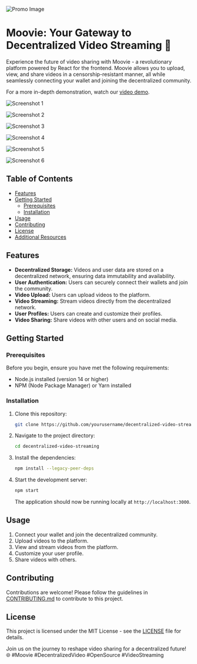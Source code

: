 ![Promo Image](https://github.com/s-singh18/moovie/assets/65569092/c29d070f-fa0e-4e7d-bb7a-50b17b4c0852)

# Moovie: Your Gateway to Decentralized Video Streaming 🎥

Experience the future of video sharing with Moovie - a revolutionary platform powered by React for the frontend. Moovie allows you to upload, view, and share videos in a censorship-resistant manner, all while seamlessly connecting your wallet and joining the decentralized community.

For a more in-depth demonstration, watch our [video demo](https://www.loom.com/share/f8ee5b2cb52946918940a63700c29f65?sid=aacbd7d1-4e24-42c1-bc82-2b2b3016b17a).

![Screenshot 1](https://github.com/s-singh18/moovie/assets/65569092/c03c76df-281f-475c-b7b9-8184dd314994)

![Screenshot 2](https://github.com/s-singh18/moovie/assets/65569092/1c205f24-a43d-42bd-be38-814c1f0d0aa2)

![Screenshot 3](https://github.com/s-singh18/moovie/assets/65569092/105a8618-7bd1-4e5c-8672-56f93f37f5b0)

![Screenshot 4](https://github.com/s-singh18/moovie/assets/65569092/2d63fe2d-52ca-4e7d-8434-7ac492f26eba)

![Screenshot 5](https://github.com/s-singh18/moovie/assets/65569092/636544e6-d035-46f6-be6f-095b482beb0b)

![Screenshot 6](https://github.com/s-singh18/moovie/assets/65569092/c4c096fa-f8ff-4b1c-880a-ea68b0a7e72b)

## Table of Contents

- [Features](#features)
- [Getting Started](#getting-started)
  - [Prerequisites](#prerequisites)
  - [Installation](#installation)
- [Usage](#usage)
- [Contributing](#contributing)
- [License](#license)
- [Additional Resources](#additional-resources)

## Features

- **Decentralized Storage:** Videos and user data are stored on a decentralized network, ensuring data immutability and availability.
- **User Authentication:** Users can securely connect their wallets and join the community.
- **Video Upload:** Users can upload videos to the platform.
- **Video Streaming:** Stream videos directly from the decentralized network.
- **User Profiles:** Users can create and customize their profiles.
- **Video Sharing:** Share videos with other users and on social media.

## Getting Started

### Prerequisites

Before you begin, ensure you have met the following requirements:

- Node.js installed (version 14 or higher)
- NPM (Node Package Manager) or Yarn installed

### Installation

1. Clone this repository:

   ```bash
   git clone https://github.com/yourusername/decentralized-video-streaming.git
   ```

2. Navigate to the project directory:

   ```bash
   cd decentralized-video-streaming
   ```

3. Install the dependencies:

   ```bash
   npm install --legacy-peer-deps
   ```

4. Start the development server:

   ```bash
   npm start
   ```

   The application should now be running locally at `http://localhost:3000`.

## Usage

1. Connect your wallet and join the decentralized community.
2. Upload videos to the platform.
3. View and stream videos from the platform.
4. Customize your user profile.
5. Share videos with others.

## Contributing

Contributions are welcome! Please follow the guidelines in [CONTRIBUTING.md](CONTRIBUTING.md) to contribute to this project.

## License

This project is licensed under the MIT License - see the [LICENSE](LICENSE) file for details.

Join us on the journey to reshape video sharing for a decentralized future! 🌐 #Moovie #DecentralizedVideo #OpenSource #VideoStreaming
